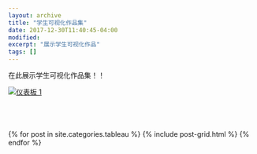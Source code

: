 ```yaml
---
layout: archive
title: "学生可视化作品集"
date: 2017-12-30T11:40:45-04:00
modified:
excerpt: "展示学生可视化作品"
tags: []
---
```


在此展示学生可视化作品集！！
<html>
<head>

</head>
<body>
<div class='tableauPlaceholder' id='viz1515253463356' style='position: relative'><noscript><a href='#'><img alt='仪表板 1 ' src='https:&#47;&#47;public.tableau.com&#47;static&#47;images&#47;_1&#47;_18329&#47;1_2&#47;1_rss.png' style='border: none' /></a></noscript><object class='tableauViz'  style='display:none;'><param name='host_url' value='https%3A%2F%2Fpublic.tableau.com%2F' /> <param name='embed_code_version' value='3' /> <param name='site_root' value='' /><param name='name' value='_18329&#47;1_2' /><param name='tabs' value='no' /><param name='toolbar' value='yes' /><param name='static_image' value='https:&#47;&#47;public.tableau.com&#47;static&#47;images&#47;_1&#47;_18329&#47;1_2&#47;1.png' /> <param name='animate_transition' value='yes' /><param name='display_static_image' value='yes' /><param name='display_spinner' value='yes' /><param name='display_overlay' value='yes' /><param name='display_count' value='yes' /></object></div>                <script type='text/javascript'>                    var divElement = document.getElementById('viz1515253463356');                    var vizElement = divElement.getElementsByTagName('object')[0];                    vizElement.style.width='1000px';vizElement.style.height='827px';                    var scriptElement = document.createElement('script');                    scriptElement.src = 'https://public.tableau.com/javascripts/api/viz_v1.js';                    vizElement.parentNode.insertBefore(scriptElement, vizElement);                </script>
<br></br>
<br></br>
<div class="tiles">
{% for post in site.categories.tableau %}
  {% include post-grid.html %}
{% endfor %}
</div><!-- /.tiles -->
 </body>
 </html>

